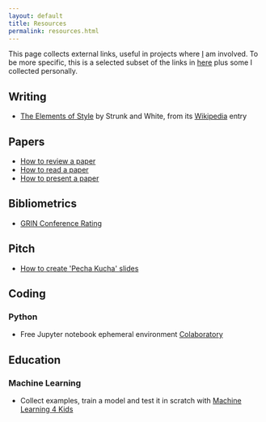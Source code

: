 ```yaml
---
layout: default
title: Resources
permalink: resources.html
---
```


This page collects external links, useful in projects where 
[I](saltgz.github.io) am involved. 
To be more specific, this is a selected subset of the links in 
[here](https://imada.sdu.dk/Employees/marco/Misc/index.html) 
plus some I collected personally.

## Writing
- [The Elements of Style](http://www.crockford.com/wrrrld/style.html) by Strunk and White, from its [Wikipedia](http://en.wikipedia.org/wiki/The_Elements_of_Style) entry

## Papers
- [How to review a paper](http://users.ecs.soton.ac.uk/hcd/reviewing.html)
- [How to read a paper](http://ccr.sigcomm.org/online/files/p83-keshavA.pdf)
- [How to present a paper](https://www.cc.gatech.edu/faculty/ashwin/wisdom/how-to-present-a-paper.html)

## Bibliometrics
- [GRIN Conference Rating](http://valutazione.unibas.it/gii-grin-scie-rating/ratingSearch.jsf)

## Pitch
- [How to create 'Pecha Kucha' slides](https://www.pechakucha.org/presentations/how-to-create-slides)

## Coding

### Python
- Free Jupyter notebook ephemeral environment [Colaboratory](https://colab.research.google.com/notebooks/welcome.ipynb)

## Education

### Machine Learning
- Collect examples, train a model and test it in scratch with [Machine Learning 4 Kids](https://machinelearningforkids.co.uk)
